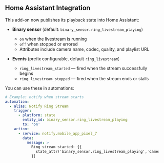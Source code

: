 ## Home Assistant Integration

This add-on now publishes its playback state into Home Assistant:

- **Binary sensor** (default: `binary_sensor.ring_livestream_playing`)  
  - `on` when the livestream is running  
  - `off` when stopped or errored  
  - Attributes include camera name, codec, quality, and playlist URL

- **Events** (prefix configurable, default `ring_livestream`)  
  - `ring_livestream_started` — fired when the stream successfully begins  
  - `ring_livestream_stopped` — fired when the stream ends or stalls  

You can use these in automations:

```yaml
# Example: notify when stream starts
automation:
  - alias: Notify Ring Stream
    trigger:
      - platform: state
        entity_id: binary_sensor.ring_livestream_playing
        to: 'on'
    action:
      - service: notify.mobile_app_pixel_7
        data:
          message: >
            Ring stream started: {{
              state_attr('binary_sensor.ring_livestream_playing','camera')
            }}
